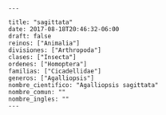 
      ---

      title: "sagittata"
      date: 2017-08-18T20:46:32-06:00
      draft: false
      reinos: ["Animalia"]
      divisiones: ["Arthropoda"]
      clases: ["Insecta"]
      ordenes: ["Homoptera"]
      familias: ["Cicadellidae"]
      generos: ["Agalliopsis"]
      nombre_cientifico: "Agalliopsis sagittata"
      nombre_comun: ""
      nombre_ingles: ""
      ---

      